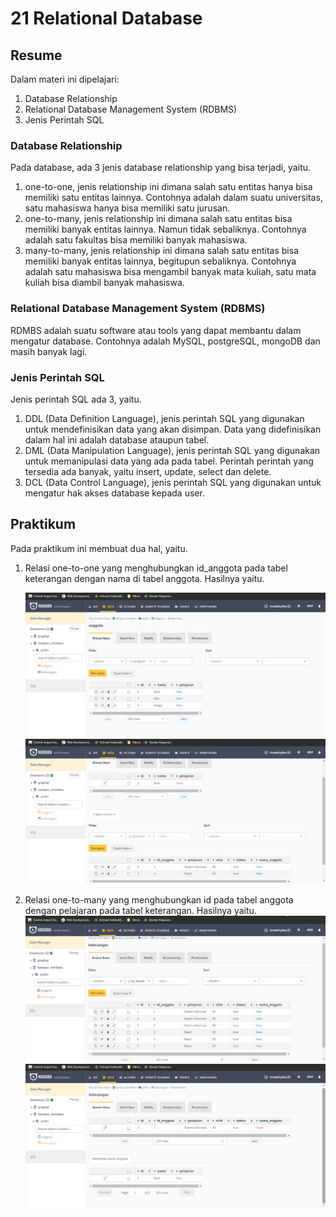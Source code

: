 # 21 Relational Database

## Resume

Dalam materi ini dipelajari:

1. Database Relationship
2. Relational Database Management System (RDBMS)
3. Jenis Perintah SQL

### Database Relationship

Pada database, ada 3 jenis database relationship yang bisa terjadi, yaitu.

1. one-to-one, jenis relationship ini dimana salah satu entitas hanya bisa memiliki satu entitas lainnya. Contohnya adalah dalam suatu universitas, satu mahasiswa hanya bisa memiliki satu jurusan.
2. one-to-many, jenis relationship ini dimana salah satu entitas bisa memiliki banyak entitas lainnya. Namun tidak sebaliknya. Contohnya adalah satu fakultas bisa memiliki banyak mahasiswa.
3. many-to-many, jenis relationship ini dimana salah satu entitas bisa memiliki banyak entitas lainnya, begitupun sebaliknya. Contohnya adalah satu mahasiswa bisa mengambil banyak mata kuliah, satu mata kuliah bisa diambil banyak mahasiswa.

### Relational Database Management System (RDBMS)

RDMBS adalah suatu software atau tools yang dapat membantu dalam mengatur database. Contohnya adalah MySQL, postgreSQL, mongoDB dan masih banyak lagi.

### Jenis Perintah SQL

Jenis perintah SQL ada 3, yaitu.

1. DDL (Data Definition Language), jenis perintah SQL yang digunakan untuk mendefinisikan data yang akan disimpan. Data yang didefinisikan dalam hal ini adalah database ataupun tabel.
2. DML (Data Manipulation Language), jenis perintah SQL yang digunakan untuk memanipulasi data yang ada pada tabel. Perintah perintah yang tersedia ada banyak, yaitu insert, update, select dan delete.
3. DCL (Data Control Language), jenis perintah SQL yang digunakan untuk mengatur hak akses database kepada user.

## Praktikum

Pada praktikum ini membuat dua hal, yaitu.

1. Relasi one-to-one yang menghubungkan id_anggota pada tabel keterangan dengan nama di tabel anggota. Hasilnya yaitu.

   ![anggota-1.png](./screenshots/anggota-1.png)
   ![anggota-2.png](./screenshots/anggota-2.png)

2. Relasi one-to-many yang menghubungkan id pada tabel anggota dengan pelajaran pada tabel keterangan. Hasilnya yaitu.
   ![keterangan-1.png](./screenshots/keterangan-1.png)
   ![keterangan-2.png](./screenshots/keterangan-2.png)
